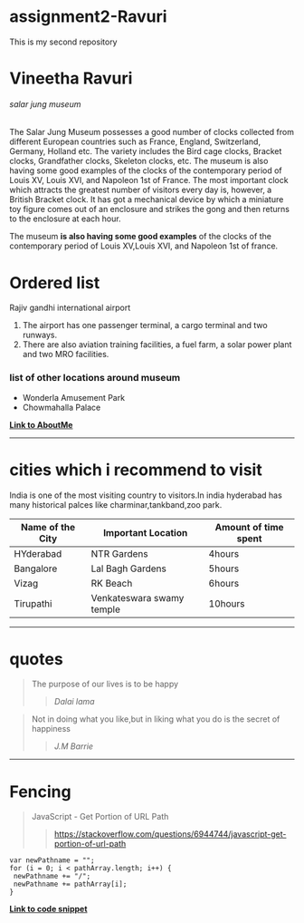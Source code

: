 # assignment2-Ravuri
This is my second repository
# Vineetha Ravuri
###### salar jung museum
The Salar Jung Museum possesses a good number of clocks collected from different European countries such as France, England, Switzerland, Germany, Holland etc. The variety includes the Bird cage clocks, Bracket clocks, Grandfather clocks, Skeleton clocks, etc. The museum is also having some good examples of the clocks of the contemporary period of Louis XV, Louis XVI, and Napoleon 1st of France. The most important clock which attracts the greatest number of visitors every day is, however, a British Bracket clock. It has got a mechanical device by which a miniature toy figure comes out of an enclosure and strikes the gong and then returns to the enclosure at each hour.


The museum __is also having some good examples__ of the clocks of the contemporary period of Louis XV,Louis XVI, and Napoleon 1st of france.
# Ordered list


Rajiv gandhi international airport
1. The airport has one passenger terminal, a cargo terminal and two runways. 
2. There are also aviation training facilities, a fuel farm, a solar power plant and two MRO facilities.
### list of other locations around museum
* Wonderla Amusement Park
* Chowmahalla Palace

**[Link to AboutMe](aboutme.md)**

----
# cities which i recommend to visit

India is one of the most visiting country to visitors.In india hyderabad has many historical palces like charminar,tankband,zoo park.

| Name of the City | Important Location | Amount of time spent |
--- | --- | ---|
| HYderabad | NTR Gardens | 4hours |
|Bangalore | Lal Bagh Gardens | 5hours |
| Vizag | RK Beach | 6hours |
| Tirupathi | Venkateswara swamy temple | 10hours |
 
 ---
 # quotes
 > The purpose of our lives is to be happy
 >> _Dalai lama_

 > Not in doing what you like,but in liking what you do is  the secret of happiness
 >>_J.M Barrie_

 ---
 # Fencing
 > JavaScript - Get Portion of URL Path
 >> https://stackoverflow.com/questions/6944744/javascript-get-portion-of-url-path
 ```
 var newPathname = "";
for (i = 0; i < pathArray.length; i++) {
  newPathname += "/";
  newPathname += pathArray[i];
}
```
**[Link to code snippet](https://css-tricks.com/snippets/javascript/get-url-and-url-parts-in-javascript/)**